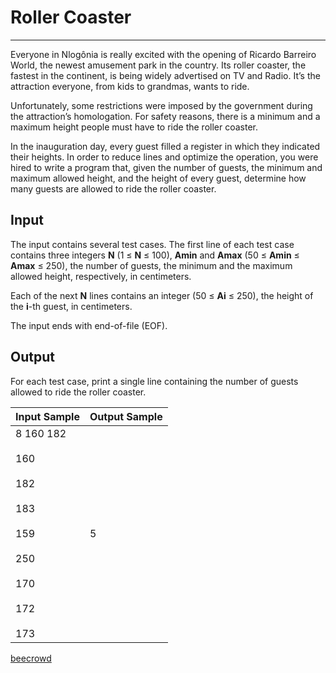 # Roller Coaster

---

Everyone in Nlogônia is really excited with the opening of Ricardo Barreiro World, the newest amusement park in the country. Its roller coaster, the fastest in the continent, is being widely advertised on TV and Radio. It’s the attraction everyone, from kids to grandmas, wants to ride.

Unfortunately, some restrictions were imposed by the government during the attraction’s homologation. For safety reasons, there is a minimum and a maximum height people must have to ride the roller coaster.

In the inauguration day, every guest filled a register in which they indicated their heights. In order to reduce lines and optimize the operation, you were hired to write a program that, given the number of guests, the minimum and maximum allowed height, and the height of every guest, determine how many guests are allowed to ride the roller coaster.

## Input

The input contains several test cases. The first line of each test case contains three integers **N** (1 ≤ **N** ≤ 100), **Amin** and **Amax** (50 ≤ **Amin** ≤ **Amax** ≤ 250), the number of guests, the minimum and the maximum allowed height, respectively, in centimeters.

Each of the next **N** lines contains an integer (50 ≤ **Ai** ≤ 250), the height of the **i**-th guest, in centimeters.

The input ends with end-of-file (EOF).

## Output

For each test case, print a single line containing the number of guests allowed to ride the roller coaster.

| Input Sample                                                                                      | Output Sample |
| ------------------------------------------------------------------------------------------------- | ------------- |
| 8 160 182<br><br>160<br><br>182<br><br>183<br><br>159<br><br>250<br><br>170<br><br>172<br><br>173 | 5             |

[beecrowd](https://www.beecrowd.com.br/judge/en/problems/view/2547)
